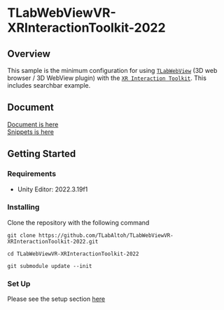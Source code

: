 # TLabWebViewVR-XRInteractionToolkit-2022

## Overview
This sample is the minimum configuration for using [```TLabWebView```](https://github.com/TLabAltoh/TLabWebView) (3D web browser / 3D WebView plugin) with the [```XR Interaction Toolkit```](https://docs.unity3d.com/Packages/com.unity.xr.interaction.toolkit@2.5/manual/index.html). This includes searchbar example.

## Document
[Document is here](https://tlabgames.gitbook.io/tlabwebview/scripting-api)  
[Snippets is here](https://gist.github.com/TLabAltoh/e0512b3367c25d3e1ec28ddbe95da497#file-tlabwebview-snippets-md)
    
## Getting Started

### Requirements
- Unity Editor: 2022.3.19f1

### Installing
Clone the repository with the following command
```
git clone https://github.com/TLabAltoh/TLabWebViewVR-XRInteractionToolkit-2022.git

cd TLabWebViewVR-XRInteractionToolkit-2022

git submodule update --init
```

### Set Up
Please see the setup section [here](https://github.com/TLabAltoh/TLabWebView?tab=readme-ov-file#set-up)
